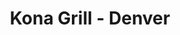 ---
layout: place
title: Kona Grill - Denver
permalink: /colorado/denver/kona-grill-denver.html
stateAbbr: CO
stateName: Colorado
cityName: Denver
seo:
  type: restaurant
  links: https://konagrill.com/locations?locations=Denver,80206
place_id: ChIJX4Jmj5B-bIcRuvDQd9B-06k
photos:
  - name: >-
      places/ChIJX4Jmj5B-bIcRuvDQd9B-06k/photos/AeeoHcIp5lNYyc3Up9v1T1i-h1TgSH7js-ysjbznm99MkCekDXMGnzX-wb93z5DC-WsTiYGmMn-n1QY44z4R7MugtI4u44k0cQip0-UwO_U0q61K87dRZ7ZJbh35SyIATp2Y7UcGNQ2JoHRWLBgNnDyMWgtZ6JqoG4rF9RoP20gJDXdNAgeC790NSaB6r20ycIM2yiuMS1YWougpor9GuFNT1SQeqgHvmOKBtpvfECqZQUjEsg6aBM8tXN89WK2XJlArvYlyFTypVR9xk0_cz9FGvPVWOTaEciPBNq6os6i2V43sXQ
    widthPx: 2048
    heightPx: 1365
    authorAttributions:
      - displayName: Kona Grill - Denver
        uri: https://maps.google.com/maps/contrib/104494233901231857073
        photoUri: >-
          https://lh3.googleusercontent.com/a-/ALV-UjWovrrvbpRP1eJkADaaYDk91KcbT7ApH8jtgP2nS4nt23vwDsr5=s100-p-k-no-mo
    flagContentUri: >-
      https://www.google.com/local/imagery/report/?cb_client=maps_api_places.places_api&image_key=!1e10!2sAF1QipOFLBI3lvNCtO-hyHrzSgX9Jk7fwXTyVTgh3qaX&hl=en-US
    googleMapsUri: >-
      https://www.google.com/maps/place//data=!3m4!1e2!3m2!1sAF1QipOFLBI3lvNCtO-hyHrzSgX9Jk7fwXTyVTgh3qaX!2e10!4m2!3m1!1s0x876c7e908f66825f:0xa9d37ed077d0f0ba
  - name: >-
      places/ChIJX4Jmj5B-bIcRuvDQd9B-06k/photos/AeeoHcJk5BQ1gVvaB-SasGbhOd4XUpF678SsWF8D8u6FVv5okRUiPvhALydik_vaUqo8hp9z5fei8EQKz6H_80cOjU4wGEpvzSnjHB5BjTHxXSlHY-96JuMsqZ5C59RkSb0uFQHwiDCtpyFvygxvR0T0Vyr3OM3DX2kQoZ-a-5jmP2eWDWnSQkv_aGMEii-nRqbYOIJJvULvaCv8RdHE1KmVyfGYdx83zHw9Cd0R_IFtBvkOAoqv4RcKetVAkbjQr1DFBMVUzQGHLzDtBt7EVXDF8JMxeNesibT4kjVDfX04hPJBZw
    widthPx: 2500
    heightPx: 1663
    authorAttributions:
      - displayName: Kona Grill - Denver
        uri: https://maps.google.com/maps/contrib/104494233901231857073
        photoUri: >-
          https://lh3.googleusercontent.com/a-/ALV-UjWovrrvbpRP1eJkADaaYDk91KcbT7ApH8jtgP2nS4nt23vwDsr5=s100-p-k-no-mo
    flagContentUri: >-
      https://www.google.com/local/imagery/report/?cb_client=maps_api_places.places_api&image_key=!1e10!2sAF1QipNbgqm9_wTdbto8uiGU8YchZhqXQfPHKyelPZ0B&hl=en-US
    googleMapsUri: >-
      https://www.google.com/maps/place//data=!3m4!1e2!3m2!1sAF1QipNbgqm9_wTdbto8uiGU8YchZhqXQfPHKyelPZ0B!2e10!4m2!3m1!1s0x876c7e908f66825f:0xa9d37ed077d0f0ba
  - name: >-
      places/ChIJX4Jmj5B-bIcRuvDQd9B-06k/photos/AeeoHcJ2u8ynGTdU-6TAzQQuvmaKTjwrd4OdZOeUUErFutXWQiaBWwfCzaUZ452JyZZn4IqPpwWVTT1rBacleJZU3ihyavH-i-IaJXZkMxkc83aDMJdzBESN7xnOonlorngjEnuaFy_K40bolkmjRoJfWkjdXKDpZOaOZhwJOWTDjGN5tMSk0AZTvAj3YD77qHuo_W4fxBZ9MiM1-_cCQ3SrwYg3AJTUJRSKfZ76tseG4URdTUGvvfJExaGyj9glTfzCpQbqK25bOdPpi3Ns8CIQPc9ZWNcQqeI3JhgKDe_I0FmS839m7vh1gWYV-Y83L6EQUOojU4LlmQRKbiXrO0SX5WuO_OGHfjomqpPeRo_94f996DJfMtu1dYLv2iwWIRy4pL6sVFZUv1na_-M8K5LSv-FOsKpSa9C7OiQdxhkqW-EyzQ
    widthPx: 4800
    heightPx: 3600
    authorAttributions:
      - displayName: Cory Zentner
        uri: https://maps.google.com/maps/contrib/110669563832164089578
        photoUri: >-
          https://lh3.googleusercontent.com/a-/ALV-UjW1bZHJOI_Ltea0diIgC3rn5GEHlLitE2l0HDhxu_LxG6PHTVYlvw=s100-p-k-no-mo
    flagContentUri: >-
      https://www.google.com/local/imagery/report/?cb_client=maps_api_places.places_api&image_key=!1e10!2sCIHM0ogKEICAgMDo5IafdQ&hl=en-US
    googleMapsUri: >-
      https://www.google.com/maps/place//data=!3m4!1e2!3m2!1sCIHM0ogKEICAgMDo5IafdQ!2e10!4m2!3m1!1s0x876c7e908f66825f:0xa9d37ed077d0f0ba
  - name: >-
      places/ChIJX4Jmj5B-bIcRuvDQd9B-06k/photos/AeeoHcIKdO7B__Vz2_uRE6wz_YkZCcUR2je75LjULgSp2gxJz3ts6JZpkNhEJNvPwndfMCEaqIicmlizAJLMvx_LofTBkBNO0bW8ePfJdzfykJ-yR1tnZp4Z-seMuVGAYS0zvOd6Z4lNr1iX3zi9Hm9TdPdqxU_vK5vDEEaNtz3lAJz6a4EP5p2b5423PvJrqGulFzsus9qKAXmLFPxpOl1fODVP4tkRouC6u-rrhdcwCajVJ30QUpDfWR19zJ6W2WISHZSnu8tPMXiwgfAn0Mav_63XjTTVqClwbwrDOTkx7WEJsA
    widthPx: 2048
    heightPx: 1536
    authorAttributions:
      - displayName: Kona Grill - Denver
        uri: https://maps.google.com/maps/contrib/104494233901231857073
        photoUri: >-
          https://lh3.googleusercontent.com/a-/ALV-UjWovrrvbpRP1eJkADaaYDk91KcbT7ApH8jtgP2nS4nt23vwDsr5=s100-p-k-no-mo
    flagContentUri: >-
      https://www.google.com/local/imagery/report/?cb_client=maps_api_places.places_api&image_key=!1e10!2sAF1QipOgqyGQPf3L9IXPHdQqbOB3gfDJG3x7ebe49D4k&hl=en-US
    googleMapsUri: >-
      https://www.google.com/maps/place//data=!3m4!1e2!3m2!1sAF1QipOgqyGQPf3L9IXPHdQqbOB3gfDJG3x7ebe49D4k!2e10!4m2!3m1!1s0x876c7e908f66825f:0xa9d37ed077d0f0ba
  - name: >-
      places/ChIJX4Jmj5B-bIcRuvDQd9B-06k/photos/AeeoHcIHESggzGCDyMhlOX58EOlx7ETBa9qaj0Odo-GUpxBetXtj0CbHAVEdnzRTk9srBdAU_3fC3TeBXe_P0qD0SM1hCeMaRZ8U-s0b0_jw4GMTUXvwoqaxRCDTPZlQGHaaOab8v9HpPZK00kqWMW_Iv9tVKS-quUa1F41An_L9dxwhrIiTbV3nNe4zaMyi9eroiXiq2Ct25c1TU6Awz62lo7b2I1pKx23aAnrARvD-Vsi3CqduCSPmBL3x8fMkmfSwK34qLCn-rGnQ_SpXGLC4ooo3dOC-gFs_MXfCTPGnaucvA7eyzSLRirFTsqmtugYZMrvOjjEC5BxxSuWHjQrlMCuCceqRC9WKSMtdNIMq8X3OLOydlCrvGFSfnwmYT-vSG2ceYlJ0OcfXOII5qcpxuf6vXYU7OyEIMMzBqJbS9r76CQ
    widthPx: 3000
    heightPx: 4000
    authorAttributions:
      - displayName: Josh Vigil
        uri: https://maps.google.com/maps/contrib/104267420771253035216
        photoUri: >-
          https://lh3.googleusercontent.com/a-/ALV-UjUIP9YWKWWcHrnbEF5cEV8B33B3J9RJHABYXvY4L3JzTmntu4v1=s100-p-k-no-mo
    flagContentUri: >-
      https://www.google.com/local/imagery/report/?cb_client=maps_api_places.places_api&image_key=!1e10!2sCIHM0ogKEICAgMCwo8qufA&hl=en-US
    googleMapsUri: >-
      https://www.google.com/maps/place//data=!3m4!1e2!3m2!1sCIHM0ogKEICAgMCwo8qufA!2e10!4m2!3m1!1s0x876c7e908f66825f:0xa9d37ed077d0f0ba
  - name: >-
      places/ChIJX4Jmj5B-bIcRuvDQd9B-06k/photos/AeeoHcKB_Z_DJBYrvmPSAFStlsYyD8rbzj2MQWWAeuH2mt9_RjFNhkJRygm_6vI3GQvwMxzIKrJ90eVti4JHwDp-XEmrpICpsmD9rn5_QEQICQl3Jy86QQF2b_7cKPqeDB-j7b2W-wcle-wnaQ9tySiiplVF7ZvYj3k_lzf5gF4665OwGA56w97kDPPIgCKaubW_IQCJXmsU2MRpuJcm60H6ipzjCH0TfiH2Gxc8lMKZ1Y2ANHNDJ-hVaGRzFcQvGLdFNUmTTTaB9DxZmirSxr4WaU_0ftU05TzBWkIW98PuC0vhthWBE9fqjioJepp8Wh_HLDYWfaw0SptZgVHu8eFu8ZhCeNGSd7P4yNgc7jsaYFAFIGvWwPA2kLvJy2u36IwPSQEOGX_LTsI3i58BcGcaveKH20UmO7rW52moZo-_IJx6MQ
    widthPx: 3024
    heightPx: 4032
    authorAttributions:
      - displayName: Sean Seymour
        uri: https://maps.google.com/maps/contrib/116297570731086912146
        photoUri: >-
          https://lh3.googleusercontent.com/a-/ALV-UjX6wo39zcSSnkXTsdFTJxfzOGeuWkInEGZuU-hYh4lKQtxQpyuL=s100-p-k-no-mo
    flagContentUri: >-
      https://www.google.com/local/imagery/report/?cb_client=maps_api_places.places_api&image_key=!1e10!2sCIHM0ogKEICAgICNntPKQQ&hl=en-US
    googleMapsUri: >-
      https://www.google.com/maps/place//data=!3m4!1e2!3m2!1sCIHM0ogKEICAgICNntPKQQ!2e10!4m2!3m1!1s0x876c7e908f66825f:0xa9d37ed077d0f0ba
  - name: >-
      places/ChIJX4Jmj5B-bIcRuvDQd9B-06k/photos/AeeoHcLZ8_J4u5Z981EqgFqPz7OWUvPOjyZCw0NUz67kXg6N5X28Vzhp_DFf8cGZ6VlohvBpTgEonYNQegKl64jqti9ELWVHDleWRsSynC0DuFUxkDAI0aUe2tZodGpajtwNND041D38WBPekzemM6k660ubcqIAqUYgszsd-FzlnErZLSBlLdAVN2Dx_7jRgbWSvmV8GJoMrnG8azahb_rCAB_Qh6V-wuLj9tW1i8RduFVtmvQBIzjHJOkyhKV1zXpFEljN4l2OwxJ-wcPwfn_0i6pOrt6URg7sVnlrs6ia58sSpbywyrkl0EcQAYAdcvMhbKeCp0NHv94v4XuxrXPUW9jNZTJIe_xLAOQ9Oi_if7diSS2UsnXBFBs-bIezDtsw8u5PqEGiQ6BSLF_GypVkybqpPwP8-wGXnHUJsKhXPZ0-SA
    widthPx: 3024
    heightPx: 4032
    authorAttributions:
      - displayName: Giovanna Jones
        uri: https://maps.google.com/maps/contrib/101196456732760984687
        photoUri: >-
          https://lh3.googleusercontent.com/a/ACg8ocL8xqPhA21JPO_xzpgQc3C1I0mVllH3mu8EJTooYeKT7oZFUA=s100-p-k-no-mo
    flagContentUri: >-
      https://www.google.com/local/imagery/report/?cb_client=maps_api_places.places_api&image_key=!1e10!2sCIHM0ogKEICAgICbgJvJFA&hl=en-US
    googleMapsUri: >-
      https://www.google.com/maps/place//data=!3m4!1e2!3m2!1sCIHM0ogKEICAgICbgJvJFA!2e10!4m2!3m1!1s0x876c7e908f66825f:0xa9d37ed077d0f0ba
  - name: >-
      places/ChIJX4Jmj5B-bIcRuvDQd9B-06k/photos/AeeoHcLu25MIRLsxo47wzXpPzFF_-rNUcEOgGpa3p_eCbX-wefmnN6bJEvasotJAWHhKGL6_bRDwKCWVq8lKntemNt6p_IwJ9e-xg4oxUvwVbXqnfAJTafF0iLnNHWAu_FtF66do80PrZpGoRnhxiOtc_SP_2lPGkoVzy3byFETcLETUkwPzbGJst3Wd2DMhMfZoz-bctFThfD4Egr-N2Ekcwo-OMtcdXV4uYdWkRTxJo9NKB5eeGkTC5JG6__ZG62gM7fdSI7J_yRV0AGDsmTER10DGenXBzQ4-qd--zEXsgomV4FE3fv8sUEK3bPThLv5tNWWJSomLKt8xuOJLX3FVNrsEo9GSnTgCSc2omAtsMlzdHFPZlY3LUjcMGbpppd92sqkFl-kmnnEqkVEzFQV_5DUCicYuQPT2rLAti1525A52KPGM
    widthPx: 2040
    heightPx: 1536
    authorAttributions:
      - displayName: Beatrice Powell
        uri: https://maps.google.com/maps/contrib/106820298471628407936
        photoUri: >-
          https://lh3.googleusercontent.com/a/ACg8ocKoKQIClDVv6tD6RBgGK-u7tH19su7nhedCoF293UEE18VPpg=s100-p-k-no-mo
    flagContentUri: >-
      https://www.google.com/local/imagery/report/?cb_client=maps_api_places.places_api&image_key=!1e10!2sCIHM0ogKEICAgIDeu-q1yQE&hl=en-US
    googleMapsUri: >-
      https://www.google.com/maps/place//data=!3m4!1e2!3m2!1sCIHM0ogKEICAgIDeu-q1yQE!2e10!4m2!3m1!1s0x876c7e908f66825f:0xa9d37ed077d0f0ba
  - name: >-
      places/ChIJX4Jmj5B-bIcRuvDQd9B-06k/photos/AeeoHcKW999Tuo6Ek41heJoD855gG4Ygg9LsE0fM9vvp3Q2ZJWnGcKzydi4DHD-bRe5CLm9NjbhZSVnJN_QhS53vi5HkEDQGLGlJYcDC-_WoVUH_WJg0ib2hRO1ELmPbRf_iP1uIK__TjfpxqpQU6Do8-EOB0P7qtxKw4qmS1GLqva934hTgr_pqsgEjJJPWev1_zUpms1yzsP1mRgGXRY_I3gA2olhRpapAj4iGxxyn0JnUVZ9P_PAzfUtMz48VcOColpUeyCYcwFcmhMps8kYxr5dtV_ZjvMeGMyM_D2BiA0g5jF27lnGO3QvqpO0ByzHBbFmVDM-2uhp68a9Vk1ZJ-IXrqn6SKEvzMxd1Poa5oV2pjqqHhULw24HafcUr_siun35Pu65dxG2NgU_zM_2huGXCCUE-wVLinTPcGihwwRnArg
    widthPx: 3024
    heightPx: 3024
    authorAttributions:
      - displayName: Melissa Stinson
        uri: https://maps.google.com/maps/contrib/117360418867266523459
        photoUri: >-
          https://lh3.googleusercontent.com/a-/ALV-UjVevdjzgdpBnl5uWs2ObtKV1lma5agfyZt8CNCrYsrvKx451L9L=s100-p-k-no-mo
    flagContentUri: >-
      https://www.google.com/local/imagery/report/?cb_client=maps_api_places.places_api&image_key=!1e10!2sCIHM0ogKEICAgICe6bWTSA&hl=en-US
    googleMapsUri: >-
      https://www.google.com/maps/place//data=!3m4!1e2!3m2!1sCIHM0ogKEICAgICe6bWTSA!2e10!4m2!3m1!1s0x876c7e908f66825f:0xa9d37ed077d0f0ba
  - name: >-
      places/ChIJX4Jmj5B-bIcRuvDQd9B-06k/photos/AeeoHcJoDOT2KfcgsXuhkXS3lE2BtiVVltepYQ6Em4oEZDIeGfljnxXYJ6xNRJUQ2myaweQok6zYy-fBYz3IFxKkjWaPbq2nuICeohGnGwgOB4Hzqn6RQ1EOI7Ul3rGRwU4U9rApmSxc5MCmga9aIAWJwD21X8Q9hQhtWkX5_LqXN-55WSm7H5DM8mYaZvklcqVvChsnW4IWyIeQm-3yxm2HEB42fEdKyIopib4TWRSZruFLwWnZtYa75nKBu1DHDzs3CwrQ9PAZvHdCh5aMqYjkjouZ-KXUOjllV50BxYY1eGuPKw
    widthPx: 4800
    heightPx: 3351
    authorAttributions:
      - displayName: Kona Grill - Denver
        uri: https://maps.google.com/maps/contrib/104494233901231857073
        photoUri: >-
          https://lh3.googleusercontent.com/a-/ALV-UjWovrrvbpRP1eJkADaaYDk91KcbT7ApH8jtgP2nS4nt23vwDsr5=s100-p-k-no-mo
    flagContentUri: >-
      https://www.google.com/local/imagery/report/?cb_client=maps_api_places.places_api&image_key=!1e10!2sAF1QipPcpTi6NiNF4diUF6uP3wkBs0Edjk8qw3KW_ars&hl=en-US
    googleMapsUri: >-
      https://www.google.com/maps/place//data=!3m4!1e2!3m2!1sAF1QipPcpTi6NiNF4diUF6uP3wkBs0Edjk8qw3KW_ars!2e10!4m2!3m1!1s0x876c7e908f66825f:0xa9d37ed077d0f0ba
address: '3000 East 1st Ave, #184 Cherry Creek Mall, Denver, CO 80206, USA'
street: 3000 East 1st Ave,#184 Cherry Creek Mall
city: Denver
state: CO
zip: '80206'
country: USA
neighborhood: Cherry Creek
latitude: '39.717439'
longitude: '-104.952895'
accessibility_options:
  wheelchairAccessibleParking: true
  wheelchairAccessibleEntrance: true
  wheelchairAccessibleRestroom: true
  wheelchairAccessibleSeating: true
business_status: OPERATIONAL
name: Kona Grill - Denver
google_maps_links:
  directionsUri: >-
    https://www.google.com/maps/dir//''/data=!4m7!4m6!1m1!4e2!1m2!1m1!1s0x876c7e908f66825f:0xa9d37ed077d0f0ba!3e0
  placeUri: https://maps.google.com/?cid=12237264046324248762
  writeAReviewUri: >-
    https://www.google.com/maps/place//data=!4m3!3m2!1s0x876c7e908f66825f:0xa9d37ed077d0f0ba!12e1
  reviewsUri: >-
    https://www.google.com/maps/place//data=!4m4!3m3!1s0x876c7e908f66825f:0xa9d37ed077d0f0ba!9m1!1b1
  photosUri: >-
    https://www.google.com/maps/place//data=!4m3!3m2!1s0x876c7e908f66825f:0xa9d37ed077d0f0ba!10e5
primary_type: American Restaurant
opening_hours:
  openNow: true
  periods:
    - open:
        day: 0
        hour: 10
        minute: 0
      close:
        day: 0
        hour: 23
        minute: 0
    - open:
        day: 1
        hour: 11
        minute: 0
      close:
        day: 2
        hour: 0
        minute: 0
    - open:
        day: 2
        hour: 11
        minute: 0
      close:
        day: 3
        hour: 0
        minute: 0
    - open:
        day: 3
        hour: 11
        minute: 0
      close:
        day: 4
        hour: 0
        minute: 0
    - open:
        day: 4
        hour: 11
        minute: 0
      close:
        day: 5
        hour: 0
        minute: 0
    - open:
        day: 5
        hour: 11
        minute: 0
      close:
        day: 6
        hour: 1
        minute: 0
    - open:
        day: 6
        hour: 10
        minute: 0
      close:
        day: 0
        hour: 1
        minute: 0
  weekdayDescriptions:
    - 'Monday: 11:00 AM – 12:00 AM'
    - 'Tuesday: 11:00 AM – 12:00 AM'
    - 'Wednesday: 11:00 AM – 12:00 AM'
    - 'Thursday: 11:00 AM – 12:00 AM'
    - 'Friday: 11:00 AM – 1:00 AM'
    - 'Saturday: 10:00 AM – 1:00 AM'
    - 'Sunday: 10:00 AM – 11:00 PM'
  nextCloseTime: '2025-05-04T07:00:00Z'
secondary_opening_hours:
  - openNow: false
    periods:
      - open:
          day: 0
          hour: 21
          minute: 0
        close:
          day: 1
          hour: 0
          minute: 0
      - open:
          day: 1
          hour: 14
          minute: 0
        close:
          day: 1
          hour: 18
          minute: 0
      - open:
          day: 1
          hour: 21
          minute: 0
        close:
          day: 2
          hour: 0
          minute: 0
      - open:
          day: 2
          hour: 14
          minute: 0
        close:
          day: 2
          hour: 18
          minute: 0
      - open:
          day: 2
          hour: 21
          minute: 0
        close:
          day: 3
          hour: 0
          minute: 0
      - open:
          day: 3
          hour: 14
          minute: 0
        close:
          day: 3
          hour: 18
          minute: 0
      - open:
          day: 3
          hour: 21
          minute: 0
        close:
          day: 4
          hour: 0
          minute: 0
      - open:
          day: 4
          hour: 14
          minute: 0
        close:
          day: 4
          hour: 18
          minute: 0
      - open:
          day: 4
          hour: 21
          minute: 0
        close:
          day: 5
          hour: 0
          minute: 0
      - open:
          day: 5
          hour: 14
          minute: 0
        close:
          day: 5
          hour: 18
          minute: 0
      - open:
          day: 5
          hour: 21
          minute: 0
        close:
          day: 6
          hour: 1
          minute: 0
      - open:
          day: 6
          hour: 21
          minute: 0
        close:
          day: 0
          hour: 1
          minute: 0
    weekdayDescriptions:
      - 'Monday: 2:00 – 6:00 PM, 9:00 PM – 12:00 AM'
      - 'Tuesday: 2:00 – 6:00 PM, 9:00 PM – 12:00 AM'
      - 'Wednesday: 2:00 – 6:00 PM, 9:00 PM – 12:00 AM'
      - 'Thursday: 2:00 – 6:00 PM, 9:00 PM – 12:00 AM'
      - 'Friday: 2:00 – 6:00 PM, 9:00 PM – 1:00 AM'
      - 'Saturday: 9:00 PM – 1:00 AM'
      - 'Sunday: 9:00 PM – 12:00 AM'
    secondaryHoursType: HAPPY_HOUR
    nextOpenTime: '2025-05-04T03:00:00Z'
  - openNow: false
    periods:
      - open:
          day: 0
          hour: 10
          minute: 0
        close:
          day: 0
          hour: 14
          minute: 0
      - open:
          day: 6
          hour: 10
          minute: 0
        close:
          day: 6
          hour: 14
          minute: 0
    weekdayDescriptions:
      - 'Monday: Closed'
      - 'Tuesday: Closed'
      - 'Wednesday: Closed'
      - 'Thursday: Closed'
      - 'Friday: Closed'
      - 'Saturday: 10:00 AM – 2:00 PM'
      - 'Sunday: 10:00 AM – 2:00 PM'
    secondaryHoursType: BRUNCH
    nextOpenTime: '2025-05-04T16:00:00Z'
  - openNow: false
    periods:
      - open:
          day: 1
          hour: 11
          minute: 0
        close:
          day: 1
          hour: 14
          minute: 0
      - open:
          day: 2
          hour: 11
          minute: 0
        close:
          day: 2
          hour: 14
          minute: 0
      - open:
          day: 3
          hour: 11
          minute: 0
        close:
          day: 3
          hour: 14
          minute: 0
      - open:
          day: 4
          hour: 11
          minute: 0
        close:
          day: 4
          hour: 14
          minute: 0
      - open:
          day: 5
          hour: 11
          minute: 0
        close:
          day: 5
          hour: 14
          minute: 0
    weekdayDescriptions:
      - 'Monday: 11:00 AM – 2:00 PM'
      - 'Tuesday: 11:00 AM – 2:00 PM'
      - 'Wednesday: 11:00 AM – 2:00 PM'
      - 'Thursday: 11:00 AM – 2:00 PM'
      - 'Friday: 11:00 AM – 2:00 PM'
      - 'Saturday: Closed'
      - 'Sunday: Closed'
    secondaryHoursType: LUNCH
    nextOpenTime: '2025-05-05T17:00:00Z'
phone: (720) 974-1300
price_level: PRICE_LEVEL_MODERATE
price_range: null
rating: '4.7'
rating_count: 13859
website: https://konagrill.com/locations?locations=Denver,80206
description: >-
  Discover Kona Grill in Denver, CO$$$Kona Grill in Denver, CO, delivers a blend
  of global-inspired American cuisine and fresh sushi options in a
  polished-casual setting, making it a go-to spot for those seeking quality
  dining near the city center. The menu highlights inventive dishes that cater
  to various tastes, including light fare and flavorful cocktails, all served in
  an atmosphere that's both lively and welcoming for casual outings or special
  occasions. With features like wheelchair-accessible entrances and outdoor
  seating, it's designed to accommodate diverse needs while offering a relaxed
  vibe perfect for exploring sushi restaurants in the area. Ample parking and
  extended hours add to the convenience, ideal for anyone looking for top-rated
  sushi spots close to home. This location stands out for its commitment to a
  modern dining experience that combines accessibility with a menu full of
  creative flavors.
generative_summary: >-
  Discover Kona Grill in Denver, CO$$$Kona Grill in Denver, CO, delivers a blend
  of global-inspired American cuisine and fresh sushi options in a
  polished-casual setting, making it a go-to spot for those seeking quality
  dining near the city center. The menu highlights inventive dishes that cater
  to various tastes, including light fare and flavorful cocktails, all served in
  an atmosphere that's both lively and welcoming for casual outings or special
  occasions. With features like wheelchair-accessible entrances and outdoor
  seating, it's designed to accommodate diverse needs while offering a relaxed
  vibe perfect for exploring sushi restaurants in the area. Ample parking and
  extended hours add to the convenience, ideal for anyone looking for top-rated
  sushi spots close to home. This location stands out for its commitment to a
  modern dining experience that combines accessibility with a menu full of
  creative flavors.
generative_disclosure: Summarized by AI using the Grok-3-Mini model.
reviews:
  - name: >-
      places/ChIJX4Jmj5B-bIcRuvDQd9B-06k/reviews/ChdDSUhNMG9nS0VJQ0FnTUN3aUpISHV3RRAB
    relativePublishTimeDescription: a month ago
    rating: 3
    text:
      text: >-
        It's not what I imagined being in the cherry creek district. It's
        definitely not worth $200. The service was phenomenal, but the food
        lacked big time! I was disappointed, and many who follow me (over 3
        million viewers) know I don't run into many disappointments. The food
        presentation looked good, but the taste was below quality for such an
        upscale restaurant.
      languageCode: en
    originalText:
      text: >-
        It's not what I imagined being in the cherry creek district. It's
        definitely not worth $200. The service was phenomenal, but the food
        lacked big time! I was disappointed, and many who follow me (over 3
        million viewers) know I don't run into many disappointments. The food
        presentation looked good, but the taste was below quality for such an
        upscale restaurant.
      languageCode: en
    authorAttribution:
      displayName: Terrance Kelly
      uri: https://www.google.com/maps/contrib/105795081432460824968/reviews
      photoUri: >-
        https://lh3.googleusercontent.com/a-/ALV-UjUL_UEDxS9AJHoQAu3IXD4nXdWdSyqs1Ynm5FIWcpg45wL96yMM=s128-c0x00000000-cc-rp-mo-ba5
    publishTime: '2025-03-16T07:25:39.790641Z'
    flagContentUri: >-
      https://www.google.com/local/review/rap/report?postId=ChdDSUhNMG9nS0VJQ0FnTUN3aUpISHV3RRAB&d=17924085&t=1
    googleMapsUri: >-
      https://www.google.com/maps/reviews/data=!4m6!14m5!1m4!2m3!1sChdDSUhNMG9nS0VJQ0FnTUN3aUpISHV3RRAB!2m1!1s0x876c7e908f66825f:0xa9d37ed077d0f0ba
  - name: >-
      places/ChIJX4Jmj5B-bIcRuvDQd9B-06k/reviews/ChdDSUhNMG9nS0VJQ0FnTUNJM19uWDFBRRAB
    relativePublishTimeDescription: 4 weeks ago
    rating: 5
    text:
      text: >-
        Fantastic and walkable from our hotel in Cherry Creek.   Parking was
        available with valet right out front if not.  I loved the open window
        wall to the outside.   Very cool vibe but also family friendly.   Good
        options on the menu that made it hard to choose.
      languageCode: en
    originalText:
      text: >-
        Fantastic and walkable from our hotel in Cherry Creek.   Parking was
        available with valet right out front if not.  I loved the open window
        wall to the outside.   Very cool vibe but also family friendly.   Good
        options on the menu that made it hard to choose.
      languageCode: en
    authorAttribution:
      displayName: Sarah Drewing
      uri: https://www.google.com/maps/contrib/117599932344838669285/reviews
      photoUri: >-
        https://lh3.googleusercontent.com/a-/ALV-UjU6CM_Jvk2DtbEVOk7dr-Wk2cD2-41cHnAuFjz6Y_RzfJN8n3sYJQ=s128-c0x00000000-cc-rp-mo-ba4
    publishTime: '2025-04-05T20:52:49.636845Z'
    flagContentUri: >-
      https://www.google.com/local/review/rap/report?postId=ChdDSUhNMG9nS0VJQ0FnTUNJM19uWDFBRRAB&d=17924085&t=1
    googleMapsUri: >-
      https://www.google.com/maps/reviews/data=!4m6!14m5!1m4!2m3!1sChdDSUhNMG9nS0VJQ0FnTUNJM19uWDFBRRAB!2m1!1s0x876c7e908f66825f:0xa9d37ed077d0f0ba
  - name: >-
      places/ChIJX4Jmj5B-bIcRuvDQd9B-06k/reviews/ChdDSUhNMG9nS0VJQ0FnSURfa0tLaDBRRRAB
    relativePublishTimeDescription: 3 months ago
    rating: 5
    text:
      text: >-
        I am a big fan of Kona Grill! The location in Cherry Creek is perfect if
        you are already at the mall but they also have plenty of parking (&
        valet) available.


        I’ve come multiple times for the ‘Taste of Kona’ menu which is an
        AMAZING value. This is a 3-course meal that includes a glass of wine or
        bubbles for only $39! I usually order the salad and steak option and
        then the cheesecake for dessert. Talk about an amazing value! Kona Grill
        is great for a date night or girl’s night out!
      languageCode: en
    originalText:
      text: >-
        I am a big fan of Kona Grill! The location in Cherry Creek is perfect if
        you are already at the mall but they also have plenty of parking (&
        valet) available.


        I’ve come multiple times for the ‘Taste of Kona’ menu which is an
        AMAZING value. This is a 3-course meal that includes a glass of wine or
        bubbles for only $39! I usually order the salad and steak option and
        then the cheesecake for dessert. Talk about an amazing value! Kona Grill
        is great for a date night or girl’s night out!
      languageCode: en
    authorAttribution:
      displayName: Kelsey Kawamoto
      uri: https://www.google.com/maps/contrib/103914821053168150204/reviews
      photoUri: >-
        https://lh3.googleusercontent.com/a-/ALV-UjWrhLZk3HZcWhjMlIlcQbOJC9oE6peKPXKJgkQzigWXhEcZ3pbF=s128-c0x00000000-cc-rp-mo
    publishTime: '2025-01-20T19:31:13.408293Z'
    flagContentUri: >-
      https://www.google.com/local/review/rap/report?postId=ChdDSUhNMG9nS0VJQ0FnSURfa0tLaDBRRRAB&d=17924085&t=1
    googleMapsUri: >-
      https://www.google.com/maps/reviews/data=!4m6!14m5!1m4!2m3!1sChdDSUhNMG9nS0VJQ0FnSURfa0tLaDBRRRAB!2m1!1s0x876c7e908f66825f:0xa9d37ed077d0f0ba
  - name: >-
      places/ChIJX4Jmj5B-bIcRuvDQd9B-06k/reviews/ChdDSUhNMG9nS0VJQ0FnTUNnNnF5YW9RRRAB
    relativePublishTimeDescription: 2 months ago
    rating: 5
    text:
      text: >-
        Ate here for the first time and it was amazing from the food to the
        service. Our service was DJ and he was fabulous. He made some great
        recommendations on food and drinks. He made the experience wonderful.

        The food was amazing my boyfriend got the wagyu steak with the lobster
        roll. The steak was cooked great. I got the 6oz fillet and that was also
        really good it came with miso mashed potatoes and green beans. For
        dessert we had the chocolate lava cake and that was a good way to end
        the meal.

        I'd go back and I'd definitely have DJ as my server again.
      languageCode: en
    originalText:
      text: >-
        Ate here for the first time and it was amazing from the food to the
        service. Our service was DJ and he was fabulous. He made some great
        recommendations on food and drinks. He made the experience wonderful.

        The food was amazing my boyfriend got the wagyu steak with the lobster
        roll. The steak was cooked great. I got the 6oz fillet and that was also
        really good it came with miso mashed potatoes and green beans. For
        dessert we had the chocolate lava cake and that was a good way to end
        the meal.

        I'd go back and I'd definitely have DJ as my server again.
      languageCode: en
    authorAttribution:
      displayName: Belicia Manes
      uri: https://www.google.com/maps/contrib/111557673790400462593/reviews
      photoUri: >-
        https://lh3.googleusercontent.com/a-/ALV-UjVB7n2rayHjARhb4IA4S7alvdyVmzoaHRkRkwF-xqwbu7wPWcQQaA=s128-c0x00000000-cc-rp-mo
    publishTime: '2025-02-16T03:47:30.644014Z'
    flagContentUri: >-
      https://www.google.com/local/review/rap/report?postId=ChdDSUhNMG9nS0VJQ0FnTUNnNnF5YW9RRRAB&d=17924085&t=1
    googleMapsUri: >-
      https://www.google.com/maps/reviews/data=!4m6!14m5!1m4!2m3!1sChdDSUhNMG9nS0VJQ0FnTUNnNnF5YW9RRRAB!2m1!1s0x876c7e908f66825f:0xa9d37ed077d0f0ba
  - name: >-
      places/ChIJX4Jmj5B-bIcRuvDQd9B-06k/reviews/ChZDSUhNMG9nS0VJQ0FnTUNvOXBUSWZ3EAE
    relativePublishTimeDescription: 2 weeks ago
    rating: 1
    text:
      text: >-
        One of the worst dining experiences I've had in years. It took 30
        minutes to get water. The service was completely absent and hopeless.
        The spicy tuna roll wasn't particularly edible and the food presentation
        generally was terrible. I came here for my mom's 81st birthday and
        wished I hadn't bothered. You couldn't pay me to go back.
      languageCode: en
    originalText:
      text: >-
        One of the worst dining experiences I've had in years. It took 30
        minutes to get water. The service was completely absent and hopeless.
        The spicy tuna roll wasn't particularly edible and the food presentation
        generally was terrible. I came here for my mom's 81st birthday and
        wished I hadn't bothered. You couldn't pay me to go back.
      languageCode: en
    authorAttribution:
      displayName: James Beswick
      uri: https://www.google.com/maps/contrib/102951244563603960635/reviews
      photoUri: >-
        https://lh3.googleusercontent.com/a-/ALV-UjXkO9BCjy2FE6zufYHXbmxehfUTcdNIl54e78Uqu5luiBXCUkMn-Q=s128-c0x00000000-cc-rp-mo-ba7
    publishTime: '2025-04-17T00:00:48.700689Z'
    flagContentUri: >-
      https://www.google.com/local/review/rap/report?postId=ChZDSUhNMG9nS0VJQ0FnTUNvOXBUSWZ3EAE&d=17924085&t=1
    googleMapsUri: >-
      https://www.google.com/maps/reviews/data=!4m6!14m5!1m4!2m3!1sChZDSUhNMG9nS0VJQ0FnTUNvOXBUSWZ3EAE!2m1!1s0x876c7e908f66825f:0xa9d37ed077d0f0ba
review_summary: >-
  What Visitors Are Sharing$$$Folks often rave about the tasty sushi and hearty
  American dishes at this spot, noting how the flavorful options and attentive
  service make for a memorable meal that's worth checking out. Many appreciate
  the lively atmosphere and helpful staff recommendations, which help create a
  welcoming environment for groups or casual dinners, even if there are
  occasional hiccups like wait times. Overall, diners highlight the solid value
  from specials and the variety of drinks that pair well with the food, keeping
  things enjoyable for repeat visits. While some mention that presentation could
  be better on certain items, the general consensus leans positive, with plenty
  of praise for the overall experience that keeps the energy upbeat. If you're
  hunting for reliable sushi places nearby, this location frequently gets nods
  for its friendly vibe and satisfying meals that leave a good impression.
review_disclosure: Summarized by AI using the Grok-3-Mini model.
parking_options:
  paidParkingLot: true
  paidStreetParking: true
  valetParking: true
  paidGarageParking: true
payment_options:
  acceptsCreditCards: true
  acceptsDebitCards: true
  acceptsCashOnly: false
  acceptsNfc: true
allow_dogs: null
curbside_pickup: true
delivery: true
dine_in: true
good_for_children: true
good_for_groups: true
good_for_sports: true
live_music: false
menu_for_children: true
outdoor_seating: true
reservable: true
restroom: true
serves_beer: true
serves_breakfast: false
serves_brunch: true
serves_cocktails: true
serves_coffee: true
serves_dinner: true
serves_dessert: true
serves_lunch: true
serves_vegetarian_food: true
serves_wine: true
takeout: true
update_category: atmosphere
places_description: >-
  Sleek chain with a broad New American menu including low-calorie options, plus
  sushi & cocktails.

---